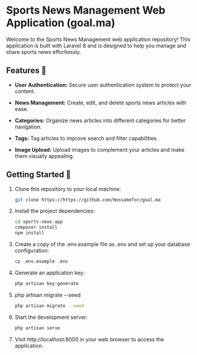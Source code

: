 # Sports News Management Web Application (goal.ma)

Welcome to the Sports News Management web application repository! This application is built with Laravel 8 and is designed to help you manage and share sports news effortlessly. 

## Features 🌟

- **User Authentication:** Secure user authentication system to protect your content.

- **News Management:** Create, edit, and delete sports news articles with ease.

- **Categories:** Organize news articles into different categories for better navigation.

- **Tags:** Tag articles to improve search and filter capabilities.

- **Image Upload:** Upload images to complement your articles and make them visually appealing.

## Getting Started 🚀

1. Clone this repository to your local machine:

   ```bash
   git clone https://https://github.com/HossameTor/goal.ma
   
2. Install the project dependencies:

   ```bash
   cd sports-news-app
   composer install
   npm install

3. Create a copy of the .env.example file as .env and set up your database configuration:

   ```bash
   cp .env.example .env

4. Generate an application key:

   ```bash
   php artisan key:generate

5. php artisan migrate --seed

   ```bash
   php artisan migrate --seed

6. Start the development server:

   ```bash
   php artisan serve

7. Visit http://localhost:8000 in your web browser to access the application.
   
